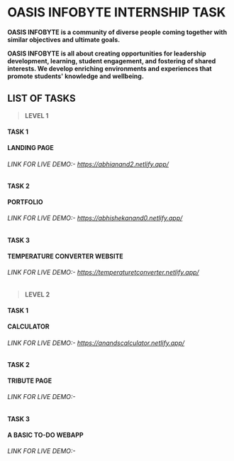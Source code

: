 # OASIS  INFOBYTE INTERNSHIP TASK

**OASIS INFOBYTE is a community of diverse people coming together with similar objectives and ultimate goals.** 


**OASIS INFOBYTE is all about creating opportunities for leadership development, learning, student engagement, and fostering of shared interests. We develop enriching environments and experiences that promote students' knowledge and wellbeing.**

## LIST OF TASKS

> **LEVEL 1**

#### TASK 1
**LANDING PAGE**
###### LINK FOR LIVE DEMO:- https://abhianand2.netlify.app/

#### TASK 2
**PORTFOLIO**
###### LINK FOR LIVE DEMO:- https://abhishekanand0.netlify.app/

#### TASK 3
**TEMPERATURE CONVERTER WEBSITE**
###### LINK FOR LIVE DEMO:- https://temperaturetconverter.netlify.app/






> **LEVEL 2**

#### TASK 1
**CALCULATOR**
###### LINK FOR LIVE DEMO:- https://anandscalculator.netlify.app/

#### TASK 2
**TRIBUTE PAGE**
###### LINK FOR LIVE DEMO:- 

#### TASK 3
**A BASIC TO-DO WEBAPP**
###### LINK FOR LIVE DEMO:- 

